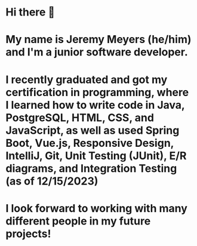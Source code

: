 # Hi there 👋
# My name is Jeremy Meyers (he/him) and I'm a junior software developer.
# I recently graduated and got my certification in programming, where I learned how to write code in Java, PostgreSQL, HTML, CSS, and JavaScript, as well as used Spring Boot, Vue.js, Responsive Design, IntelliJ, Git, Unit Testing (JUnit), E/R diagrams, and Integration Testing (as of 12/15/2023)
# I look forward to working with many different people in my future projects! 


